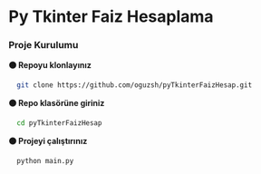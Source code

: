﻿# Py Tkinter Faiz Hesaplama

### Proje Kurulumu

**:black_circle: Repoyu klonlayınız**

```bash
  git clone https://github.com/oguzsh/pyTkinterFaizHesap.git
```

**:black_circle: Repo klasörüne giriniz**

```bash
  cd pyTkinterFaizHesap
```

**:black_circle: Projeyi çalıştırınız**

```bash
  python main.py
```




